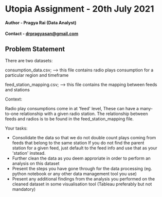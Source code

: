 # Utopia Assignment - 20th July 2021
  #### Author - Pragya Rai (Data Analyst)
  #### Contact - drpragyasan@gmail.com

## Problem Statement
There are two datasets:

consumption_data.csv; --> this file contains radio plays consumption for a particular region and timeframe

feed_station_mapping.csv; --> this file contains the mapping between feeds and stations

Context:

Radio play consumptions come in at 'feed' level, These can have a many-to-one relationship with a given radio station. The relationship between feeds and radios is to be found in the feed_station_mapping file.

Your tasks:

- Consolidate the data so that we do not double count plays coming from feeds that belong to the same station If you do not find the parent station for a given feed, just default to the feed info and use that as your 'station' instead.
- Further clean the data as you deem approriate in order to perform an analysis on this dataset
- Present the steps you have gone through for the data processing (eg. python notebook or any other data management tool you use)
- Present any additional findings from the analysis you performed on the cleaned dataset in some visualisation tool (Tableau preferably but not mandatory)
